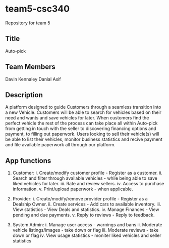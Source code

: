 # team5-csc340
Repository for team 5


## Title
Auto-pick

## Team Members
Davin Kennaley
Danial Asif


## Description
A platform designed to guide Customers through a seamless transition into a new Vehicle. Customers will be able to search for vehicles based on their need and wants and save vehicles for later. When customers find the perfect vehicle the rest of the process can take place all within Auto-pick from getting in touch with the seller to discovering financing options and payment, to filling out paperwork. Users looking to sell their vehicle(s) will be able to list their vehicles, monitor business statistics and recive payment and file available paperwork all through our platform. 

## App functions
1. Customer:
    i. Create/modify customer profile - Register as a customer.
    ii. Search and filter through available vehicles - while being able to save liked  vehicles for later.
    iii. Rate and review sellers.
    iv. Access to purchase information.
    v. Print/upload paperwork - when applicable.


2. Provider:
    i.   Create/modify/remove provider profile - Register as a Dealship Owner.
    ii.  Create services - Add cars to available inventory.
    iii. View statistics - View Deals and statistics.
    iv.  Manage Finances - View pending and due payments.
    v.   Reply to reviews - Reply to feedback.



3. System Admin:
    i. Manage user access - warnings and bans
    ii. Moderate vehicle listings/images - take down or flag
    iii. Moderate reviews - take down or flag 
    iv. View usage statistics - moniter liked vehicles and seller statistics
